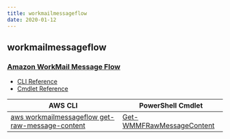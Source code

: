 ```yaml
---
title: workmailmessageflow
date: 2020-01-12
---
```


## workmailmessageflow

### [Amazon WorkMail Message Flow](https://aws.amazon.com/workmail/)

* [CLI Reference](https://docs.aws.amazon.com/cli/latest/reference/workmailmessageflow/index.html)
* [Cmdlet Reference](https://docs.aws.amazon.com/powershell/latest/reference/items/WorkMailMessageFlow_cmdlets.html)

|AWS CLI|PowerShell Cmdlet|
|----|----|
|[aws workmailmessageflow get-raw-message-content](https://docs.aws.amazon.com/cli/latest/reference/workmailmessageflow/get-raw-message-content.html)|[Get-WMMFRawMessageContent](https://docs.aws.amazon.com/powershell/latest/reference/items/Get-WMMFRawMessageContent.html)|

